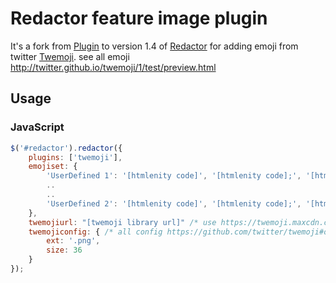 # Redactor feature image plugin
It's a fork from [Plugin](https://github.com/sakp/redactor-twemoji-plugin) to version 1.4 of [Redactor](https://imperavi.com/redactor/) for adding emoji from twitter [Twemoji](https://github.com/twitter/twemoji). see all emoji http://twitter.github.io/twemoji/1/test/preview.html

## Usage

### JavaScript
```javascript
$('#redactor').redactor({
    plugins: ['twemoji'],
    emojiset: {
		'UserDefined 1': '[htmlenity code]', '[htmlenity code];', '[htmlenity code]',
		..
		..
		'UserDefined 2': '[htmlenity code]', '[htmlenity code];', '[htmlenity code]',
	},
	twemojiurl: "[twemoji library url]" /* use https://twemoji.maxcdn.com/twemoji.min.js by default */
	twemojiconfig: { /* all config https://github.com/twitter/twemoji#object-as-parameter */
		ext: '.png',
		size: 36
	}
});
```
